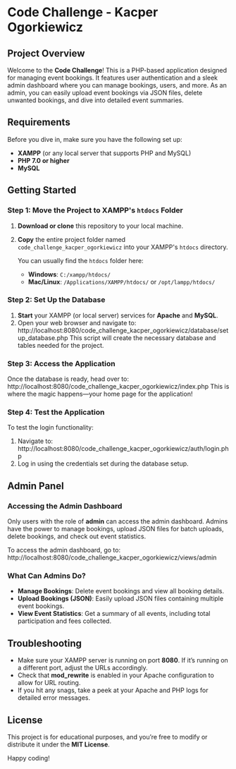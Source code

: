 # Code Challenge - Kacper Ogorkiewicz

## Project Overview
Welcome to the **Code Challenge**! This is a PHP-based application designed for managing event bookings. It features user authentication and a sleek admin dashboard where you can manage bookings, users, and more. As an admin, you can easily upload event bookings via JSON files, delete unwanted bookings, and dive into detailed event summaries.

## Requirements
Before you dive in, make sure you have the following set up:
- **XAMPP** (or any local server that supports PHP and MySQL)
- **PHP 7.0 or higher**
- **MySQL**

## Getting Started

### Step 1: Move the Project to XAMPP's `htdocs` Folder
1. **Download or clone** this repository to your local machine.
2. **Copy** the entire project folder named `code_challenge_kacper_ogorkiewicz` into your XAMPP's `htdocs` directory.

   You can usually find the `htdocs` folder here:
   - **Windows**: `C:/xampp/htdocs/`
   - **Mac/Linux**: `/Applications/XAMPP/htdocs/` or `/opt/lampp/htdocs/`

### Step 2: Set Up the Database
1. **Start** your XAMPP (or local server) services for **Apache** and **MySQL**.
2. Open your web browser and navigate to:
http://localhost:8080/code_challenge_kacper_ogorkiewicz/database/setup_database.php
This script will create the necessary database and tables needed for the project.

### Step 3: Access the Application
Once the database is ready, head over to:
http://localhost:8080/code_challenge_kacper_ogorkiewicz/index.php
This is where the magic happens—your home page for the application!

### Step 4: Test the Application
To test the login functionality:
1. Navigate to:
http://localhost:8080/code_challenge_kacper_ogorkiewicz/auth/login.php
2. Log in using the credentials set during the database setup.

## Admin Panel

### Accessing the Admin Dashboard
Only users with the role of **admin** can access the admin dashboard. Admins have the power to manage bookings, upload JSON files for batch uploads, delete bookings, and check out event statistics.

To access the admin dashboard, go to:
http://localhost:8080/code_challenge_kacper_ogorkiewicz/views/admin


### What Can Admins Do?
- **Manage Bookings**: Delete event bookings and view all booking details.
- **Upload Bookings (JSON)**: Easily upload JSON files containing multiple event bookings.
- **View Event Statistics**: Get a summary of all events, including total participation and fees collected.

## Troubleshooting
- Make sure your XAMPP server is running on port **8080**. If it’s running on a different port, adjust the URLs accordingly.
- Check that **mod_rewrite** is enabled in your Apache configuration to allow for URL routing.
- If you hit any snags, take a peek at your Apache and PHP logs for detailed error messages.

## License
This project is for educational purposes, and you’re free to modify or distribute it under the **MIT License**.

Happy coding!

